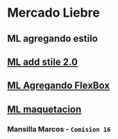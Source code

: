 # Mercado Liebre

## ML agregando estilo

## [ML add stile 2.0](https://github.com/Marcos891/Mercado-Liebre-Style-2.git)

## [ML Agregando FlexBox](https://github.com/Marcos891/ML-FlexBox.git)

## [ML maquetacion](https://github.com/Marcos891/Mercado-Liebre.git)

### Mansilla Marcos - `Comision 16`
